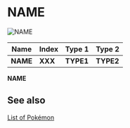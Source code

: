 # __NAME__


![__NAME__](images/__XXX__.png)

| **Name** | **Index** | **Type 1** | **Type 2** |
|----|----|----|----|
| __NAME__ | __XXX__ | __TYPE1__ | __TYPE2__ |

**__NAME__** 

## See also

[List of Pokémon](../pokemon.md)
